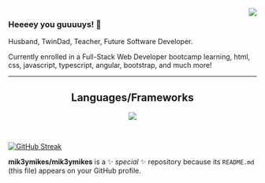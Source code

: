 <img align="right" src="https://visitor-badge.laobi.icu/badge?page_id=mik3ymikes.mik3ymikes" />

### Heeeey you guuuuys! 👋

Husband, TwinDad, Teacher, Future Software Developer.

Currently enrolled in a Full-Stack Web Developer bootcamp learning, html, css, javascript, typescript, angular, bootstrap, and much more! 





<hr>
<h2 align="center"> Languages/Frameworks </h2>


<p align="center">
  <a href="https://skillicons.dev">
    <img src="https://skillicons.dev/icons?i=html,css,javascript,angular,github,typescript,bootstrap" />
  </a>
</p>

<br>

[![GitHub Streak](https://streak-stats.demolab.com/?user=mik3ymikes)](https://git.io/streak-stats)

**mik3ymikes/mik3ymikes** is a ✨ _special_ ✨ repository because its `README.md` (this file) appears on your GitHub profile.



